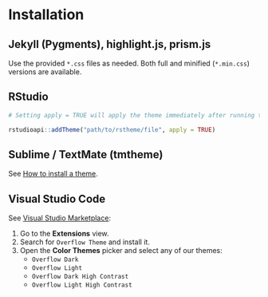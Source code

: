 # Installation

## Jekyll (Pygments), highlight.js, prism.js

Use the provided `*.css` files as needed. Both full and minified (`*.min.css`)
versions are available.

## RStudio

``` r
# Setting apply = TRUE will apply the theme immediately after running this line

rstudioapi::addTheme("path/to/rstheme/file", apply = TRUE)
```

## Sublime / TextMate (tmtheme)

See [How to install a
theme](https://colorsublime.github.io/how-to-install-a-theme/).

## Visual Studio Code

See [Visual Studio
Marketplace](https://marketplace.visualstudio.com/items?itemName=dieghernan.overflow-theme):

1.  Go to the **Extensions** view.
2.  Search for `Overflow Theme` and install it.
3.  Open the **Color Themes** picker and select any of our themes:
    -   `Overflow Dark`
    -   `Overflow Light`
    -   `Overflow Dark High Contrast`
    -   `Overflow Light High Contrast`
